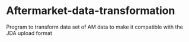 # Aftermarket-data-transformation
Program to transform data set of AM data to make it compatible with the JDA upload format
